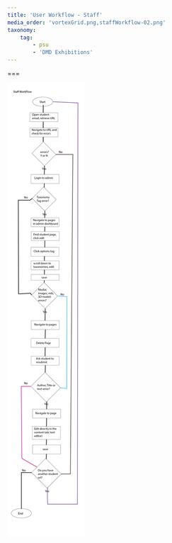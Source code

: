 ```yaml
---
title: 'User Workflow - Staff'
media_order: 'vortexGrid.png,staffWorkflow-02.png'
taxonomy:
    tag:
        - psu
        - 'DMD Exhibitions'
---
```


===

![](staffWorkflow-02.png)
